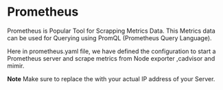 # Prometheus

Prometheus is Popular Tool for Scrapping Metrics Data.
This Metrics data can be used for Querying using PromQL  (Prometheus Query Language).

Here in <bold>prometheus.yaml</bold>  file, we have defined the configuration to start a Prometheus server and scrape metrics from Node exporter ,cadvisor and mimir.

**Note** Make sure to replace the <IP> with your actual IP address of your Server.
